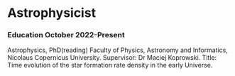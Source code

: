 # Astrophysicist 

### Education                     October 2022-Present
Astrophysics, PhD(reading)
Faculty of Physics, Astronomy and Informatics, Nicolaus Copernicus University.
Supervisor: Dr Maciej Koprowski.
Title: Time evolution of the star formation rate density in the early Universe.
